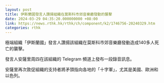 ```yaml
---
layout: post
title: 伊斯蘭國發言人讚揚組織在莫斯科市郊音樂廳發動的襲擊
date: 2024-03-29 04:35:20.000000000 +08:00
link: https://news.rthk.hk/rthk/ch/component/k2/1746756-20240329.htm
categories: rthk
---
```


極端組織「伊斯蘭國」發言人讚揚該組織在莫斯科市郊音樂廳發動造成140多人死亡的襲擊。

發言人安薩里周四在該組織的 Telegram 頻道上發布一段錄音訊息。

安薩里再次敦促組織的支持者將矛頭指向各地的「十字軍」，尤其是美國、歐洲和以色列。
